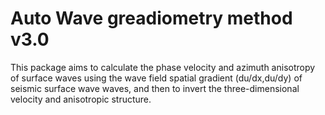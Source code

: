 # Auto Wave greadiometry method v3.0
This package aims to calculate the phase velocity and azimuth anisotropy of surface waves using the wave field spatial gradient (du/dx,du/dy) of seismic surface wave waves, and then to invert the three-dimensional velocity and anisotropic structure. 
